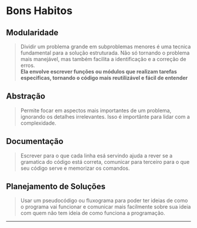 # Bons Habitos

## Modularidade

> Dividir um problema grande em subproblemas menores é uma tecnica fundamental para a solução estruturada. Não só tornando o problema mais manejável, mas também facilita a identificação e a correção de erros.<br>
**Ela envolve escrever funções ou módulos que realizam tarefas especificas, tornando o código mais reutilizável e fácil de entender**

## Abstração 

>Permite focar em aspectos mais importantes de um problema, ignorando os detalhes irrelevantes. Isso é importânte para lidar com a complexidade.

## Documentação 

>Escrever para o que cada linha esá servindo ajuda a rever se a gramatica do código está correta, comunicar para terceiro para o que seu código serve e memorizar os comandos.

## Planejamento de Soluções 

>Usar um pseudocódigo ou fluxograma para poder ter ideias de como o programa vai funcionar e comunicar mais facilmente sobre sua ideia com quem não tem ideia de como funciona a programação.
<hr>